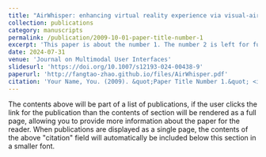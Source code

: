 ```yaml
---
title: "AirWhisper: enhancing virtual reality experience via visual-airflow multimodal feedback"
collection: publications
category: manuscripts
permalink: /publication/2009-10-01-paper-title-number-1
excerpt: 'This paper is about the number 1. The number 2 is left for future work.'
date: 2024-07-31
venue: 'Journal on Multimodal User Interfaces'
slidesurl: 'https://doi.org/10.1007/s12193-024-00438-9'
paperurl: 'http://fangtao-zhao.github.io/files/AirWhisper.pdf'
citation: 'Your Name, You. (2009). &quot;Paper Title Number 1.&quot; <i>Journal 1</i>. 1(1).'
---
```


The contents above will be part of a list of publications, if the user clicks the link for the publication than the contents of section will be rendered as a full page, allowing you to provide more information about the paper for the reader. When publications are displayed as a single page, the contents of the above "citation" field will automatically be included below this section in a smaller font.
